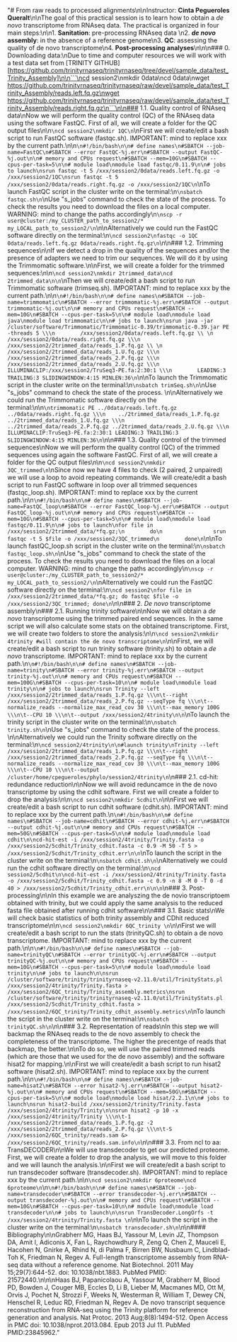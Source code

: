 "# From raw reads to processed alignments\n\nInstructor: **Cinta Pegueroles Queralt**\n\nThe goal of this practical session is to learn how to obtain a <em>de novo</em> transcriptome from RNAseq data. The practical is organized in four main steps:\n\n1. **Sanitation**: pre-processing RNAseq data  \n2. **<em>de novo</em> assembly**: in the absence of a reference genome\n3. **QC**: assessing the quality of de novo transcriptome\n4. **Post-processing analyses**\n\n\n### 0. Downloading data:\nDue to time and computer resources we will work with a test data set from [TRINITY GITHUB][https://github.com/trinityrnaseq/trinityrnaseq/tree/devel/sample_data/test_Trinity_Assembly]\n\n```\ncd session2\nmkdir 0data\ncd 0data\nwget https://github.com/trinityrnaseq/trinityrnaseq/raw/devel/sample_data/test_Trinity_Assembly/reads.left.fq.gz\nwget https://github.com/trinityrnaseq/trinityrnaseq/raw/devel/sample_data/test_Trinity_Assembly/reads.right.fq.gz\n```\n\n### 1.1. Quality control of RNAseq data\nNow we will perform the quality control (QC) of the RNAseq data using the software FastQC. First of all, we will create a folder for the QC output files\n\n```\ncd session2\nmkdir 1QC\n```\nFirst we will create/edit a bash script to run FastQC software (fastqc.sh). IMPORTANT: mind to replace xxx by the current path.\n\n```\n#!/bin/bash\n\n# define names\n#SBATCH --job-name=FastQC\n#SBATCH --error FastQC-%j.err\n#SBATCH --output FastQC-%j.out\n\n# memory and CPUs request\n#SBATCH --mem=10G\n#SBATCH --cpus-per-task=5\n\n# module load\nmodule load fastqc/0.11.9\n\n# jobs to launch\nsrun fastqc -t 5 /xxx/session2/0data/reads.left.fq.gz -o /xxx/session2/1QC\nsrun fastqc -t 5 /xxx/session2/0data/reads.right.fq.gz -o /xxx/session2/1QC\n```\nTo launch FastQC script in the cluster write on the terminal:\n```\nsbatch fastqc.sh\n```\nUse \"s_jobs\" command to check the state of the process. To check the results you need to download the files on a local computer. WARNING: mind to change the paths accordingly\n```\nscp -r user@cluster:/my_CLUSTER_path_to_session2/* my_LOCAL_path_to_session2/\n```\n\nAlternatively we could run the FastQC software directly on the terminal:\n```\ncd session2\nfastqc -o 1QC 0data/reads.left.fq.gz 0data/reads.right.fq.gz\n```\n\n### 1.2. Trimming sequences\n\nIf we detect a drop in the quality of the sequences and/or the presence of adapters we need to trim our sequences. We will do it by using the Trimmomatic software.\n\nFirst, we will create a folder for the trimmed sequences:\n\n```\ncd session2\nmkdir 2trimmed_data\ncd 2trimmed_data\n\n```\nThen we will create/edit a bash script to run Trimmomatic software (trimseq.sh). IMPORTANT: mind to replace xxx by the current path.\n\n```\n#!/bin/bash\n\n# define names\n#SBATCH --job-name=trimmomatic\n#SBATCH --error trimmomatic-%j.err\n#SBATCH --output trimmomatic-%j.out\n\n# memory and CPUs request\n#SBATCH --mem=10G\n#SBATCH --cpus-per-task=5\n\n# module load\nmodule load java\nmodule load trimmomatic\n\n# jobs to launch\nsrun java -jar /cluster/software/Trimmomatic/Trimmomatic-0.39/trimmomatic-0.39.jar PE -threads 5 \\\n        /xxx/session2/0data/reads.left.fq.gz \\ \n        /xxx/session2/0data/reads.right.fq.gz \\\n        /xxx/session2/2trimmed_data/reads_1.P.fq.gz \\ \n        /xxx/session2/2trimmed_data/reads_1.U.fq.gz \\\n        /xxx/session2/2trimmed_data/reads_2.P.fq.gz \\\n        /xxx/session2/2trimmed_data/reads_2.U.fq.gz \\\n        ILLUMINACLIP:/xxx/session2/TruSeq3-PE.fa:2:30:1 \\\n        LEADING:3 TRAILING:3 SLIDINGWINDOW:4:15 MINLEN:36\n```\n\nTo launch the Trimmomatic script in the cluster write on the terminal:\n```\nsbatch trimSeq.sh\n```\nUse \"s_jobs\" command to check the state of the process. \n\nAlternatively we could run the Trimmomatic software directly on the terminal:\n\n```\ntrimmomatic PE ../0data/reads.left.fq.gz ../0data/reads.right.fq.gz \\\n    ../2trimmed_data/reads_1.P.fq.gz ../2trimmed_data/reads_1.U.fq.gz \\\n    ../2trimmed_data/reads_2.P.fq.gz ../2trimmed_data/reads_2.U.fq.gz \\\n    ILLUMINACLIP:TruSeq3-PE.fa:2:30:1 LEADING:3 TRAILING:3 SLIDINGWINDOW:4:15 MINLEN:36\n```\n\n### 1.3. Quality control of the trimmed sequences\nNow we will perform the quality control (QC) of the trimmed sequences using again the software FastQC. First of all, we will create a folder for the QC output files\n\n```\ncd session2\nmkdir 3QC_trimmed\n```\nSince now we have 4 files to check (2 paired, 2 unpaired) we will use a loop to avoid repeating commands. We will create/edit a bash script to run FastQC software in loop over all trimmed sequences (fastqc_loop.sh). IMPORTANT: mind to replace xxx by the current path.\n\n```\n#!/bin/bash\n\n# define names\n#SBATCH --job-name=FastQC_loop\n#SBATCH --error FastQC_loop-%j.err\n#SBATCH --output FastQC_loop-%j.out\n\n# memory and CPUs request\n#SBATCH --mem=10G\n#SBATCH --cpus-per-task=5\n\n# module load\nmodule load fastqc/0.11.9\n\n# jobs to launch\nfor file in /xxx/session2/2trimmed_data/*fq.gz;\n        do\n                srun fastqc -t 5 $file -o /xxx/session2/3QC_trimmed\n        done\n```\n\nTo launch fastQC_loop.sh script in the cluster write on the terminal:\n```\nsbatch fastqc_loop.sh\n```\nUse \"s_jobs\" command to check the state of the process. To check the results you need to download the files on a local computer. WARNING: mind to change the paths accordingly\n```\nscp -r user@cluster:/my_CLUSTER_path_to_session2/* my_LOCAL_path_to_session2/\n```\nAlternatively we could run the FastQC software directly on the terminal:\n```\ncd session2\nfor file in /xxx/session2/2trimmed_data/*fq.gz; do fastqc $file -o /xxx/session2/3QC_trimmed; done\n```\n\n### 2. <em>De novo</em> transcriptome assembly\n### 2.1. Running trinity software\n\nNow we will obtain a <em>de novo</em> transcriptome using the trimmed paired end sequences. In the same script we will also calculate some stats on the obtained transcriptome. First, we will create two folders to store the analysis:\n\n```\ncd session2\nmkdir 4trinity #will contain the de novo transcriptome\n```\n\nFirst, we will create/edit a bash script to run trinity software (trinity.sh) to obtain a <em>de novo</em> transcriptome. IMPORTANT: mind to replace xxx by the current path.\n```\n#!/bin/bash\n\n# define names\n#SBATCH --job-name=trinity\n#SBATCH --error trinity-%j.err\n#SBATCH --output trinity-%j.out\n\n# memory and CPUs request\n#SBATCH --mem=100G\n#SBATCH --cpus-per-task=10\n\n# module load\nmodule load trinity\n\n# jobs to launch\nsrun Trinity --left /xxx/session2/2trimmed_data/reads_1.P.fq.gz \\\n\t--right /xxx/session2/2trimmed_data/reads_2.P.fq.gz --seqType fq \\\n\t--normalize_reads --normalize_max_read_cov 30 \\\n\t--max_memory 100G \\\n\t--CPU 10 \\\n\t--output /xxx/session2/4trinity\n\n```\nTo launch the trinity script in the cluster write on the terminal:\n```\nsbatch trinity.sh\n```\nUse \"s_jobs\" command to check the state of the process. \n\nAlternatively we could run the Trinity software directly on the terminal:\n```\ncd session2/4trinity\n\n#launch trinity\nTrinity --left /xxx/session2/2trimmed_data/reads_1.P.fq.gz \\\n\t--right /xxx/session2/2trimmed_data/reads_2.P.fq.gz --seqType fq \\\n\t--normalize_reads --normalize_max_read_cov 30 \\\n\t--max_memory 100G \\\n\t--CPU 10 \\\n\t--output /cluster/home/cpegueroles/phylo/session2/4trinity\n```\n### 2.1. cd-hit: redundance reduction\n\nNow we will avoid reduncamce in the de novo transcriptome by using the cdhit software. First we will create a folder to drop the analysis:\n\n```\ncd session2\nmkdir 5cdhit\n```\n\nFirst we will create/edit a bash script to run cdhit software (cdhit.sh). IMPORTANT: mind to replace xxx by the current path.\n```\n#!/bin/bash\n\n# define names\n#SBATCH --job-name=cdhit\n#SBATCH --error cdhit-%j.err\n#SBATCH --output cdhit-%j.out\n\n# memory and CPUs request\n#SBATCH --mem=50G\n#SBATCH --cpus-per-task=5\n\n# module load\nmodule load cdhit\n\ncd-hit-est -i /xxx/session2/4trinity/Trinity.fasta -o /xxx/session2/5cdhit/Trinity_cdhit.fasta -c 0.9 -M 50 -T 5 > /xxx/session2/5cdhit/Trinity_cdhit.err\n\n```\nTo launch the script in the cluster write on the terminal:\n```\nsbatch cdhit.sh\n```\nAlternatively we could run the cdhit software directly on the terminal:\n```\ncd session2/5cdhit\n\ncd-hit-est -i /xxx/session2/4trinity/Trinity.fasta -o /xxx/session2/5cdhit/Trinity_cdhit.fasta -c 0.9 -n 8 -M 0 -T 0 -d 40 > /xxx/session2/5cdhit/Trinity_cdhit.err\n\n\n```\n### 3. Post-processing\n\nIn this example we are analyszing the de novio transcriptoem obtained with trinity, but we could apply the same analysis to the reduced fasta file obtained after running cdhit software\n\n### 3.1. Basic stats\nWe will check basic statistics of both trinity assembly and CDhit reduced transcriptome\n\n```\ncd session2\nmkdir 6QC_trinity \n```\n\nFirst we will create/edit a bash script to run the stats (trinityQC.sh) to obtain a de novo transcriptome. IMPORTANT: mind to replace xxx by the current path.\n\n```\n#!/bin/bash\n\n# define names\n#SBATCH --job-name=trinityQC\n#SBATCH --error trinityQC-%j.err\n#SBATCH --output trinityQC-%j.out\n\n# memory and CPUs request\n#SBATCH --mem=10G\n#SBATCH --cpus-per-task=5\n\n# module load\nmodule load trinity\n\n# jobs to launch\n\nsrun /cluster/software/trinity/trinityrnaseq-v2.11.0/util/TrinityStats.pl /xxx/session2/4trinity/Trinity.fasta > /xxx/session2/6QC_trinity/Trinity_assembly.metrics\nsrun /cluster/software/trinity/trinityrnaseq-v2.11.0/util/TrinityStats.pl /xxx/session2/5cdhit/Trinity_cdhit.fasta > /xxx/session2/6QC_trinity/Trinity_cdhit_assembly.metrics\n```\nTo launch the script in the cluster write on the terminal:\n```\nsbatch trinityQC.sh\n```\n\n### 3.2. Representation of reads\nIn this step we will backmap the RNAseq reads to the de novo assembly to check the completeness of the transcriptome. The higher the precentge of reads that backmap, the better.\n\nTo do so, we will use the paired trimmed reads (which are those that we used for the de novo assembly) and the software hisat2 for mapping.\n\nFirst we will create/edit a bash script to run hisat2 software (hisat2.sh). IMPORTANT: mind to replace xxx by the current path.\n\n```\n#!/bin/bash\n\n# define names\n#SBATCH --job-name=hisat2\n#SBATCH --error hisat2-%j.err\n#SBATCH --output hisat2-%j.out\n\n# memory and CPUs request\n#SBATCH --mem=50G\n#SBATCH --cpus-per-task=5\n\n# module load\nmodule load hisat/2.2.1\n\n# jobs to launch\nsrun hisat2-build /xxx/session2/trinity/Trinity.fasta /xxx/session2/4trinity/Trinity\n\nsrun hisat2 -p 10 -x /xxx/session2/4trinity/Trinity \\\n\t-1 /xxx/session2/2trimmed_data/reads_1.P.fq.gz -2 /xxx/session2/2trimmed_data/reads_2.P.fq.gz \\\n\t-S /xxx/session2/6QC_trinity/reads.sam &> /xxx/session2/6QC_trinity/reads.sam.info\n```\n\n### 3.3. From ncl to aa: TransDECODER\n\nWe will use transdecoder to get our predicted proteome. First, we will create a folder to drop the analysis, we will move to this folder and we will launch the analysis.\n\nFirst we will create/edit a bash script to run transdecoder software (transdecoder.sh). IMPORTANT: mind to replace xxx by the current path.\n\n```\ncd session2\nmkdir 6proteome\ncd  6proteome\n```\n```\n#!/bin/bash\n\n# define names\n#SBATCH --job-name=transdecoder\n#SBATCH --error transdecoder-%j.err\n#SBATCH --output transdecoder-%j.out\n\n# memory and CPUs request\n#SBATCH --mem=10G\n#SBATCH --cpus-per-task=10\n\n# module load\nmodule load transdecoder\n\n# jobs to launch\n\nsrun TransDecoder.LongOrfs -t /xxx/session2/4trinity/Trinity.fasta \n```\n\nTo launch the script in the cluster write on the terminal:\n```\nsbatch transdecoder.sh\n```\n\n#### Bibliography\n\nGrabherr MG, Haas BJ, Yassour M, Levin JZ, Thompson DA, Amit I, Adiconis X, Fan L, Raychowdhury R, Zeng Q, Chen Z, Mauceli E, Hacohen N, Gnirke A, Rhind N, di Palma F, Birren BW, Nusbaum C, Lindblad-Toh K, Friedman N, Regev A. Full-length transcriptome assembly from RNA-seq data without a reference genome. Nat Biotechnol. 2011 May 15;29(7):644-52. doi: 10.1038/nbt.1883. PubMed PMID: 21572440.\n\n\nHaas BJ, Papanicolaou A, Yassour M, Grabherr M, Blood PD, Bowden J, Couger MB, Eccles D, Li B, Lieber M, Macmanes MD, Ott M, Orvis J, Pochet N, Strozzi F, Weeks N, Westerman R, William T, Dewey CN, Henschel R, Leduc RD, Friedman N, Regev A. De novo transcript sequence reconstruction from RNA-seq using the Trinity platform for reference generation and analysis. Nat Protoc. 2013 Aug;8(8):1494-512. Open Access in PMC doi: 10.1038/nprot.2013.084. Epub 2013 Jul 11. PubMed PMID:23845962."